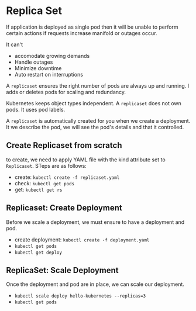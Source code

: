 # Replica Set
If application is deployed as single pod then it will be unable to perform certain actions if requests increase manifold or outages occur.

It can't 
* accomodate growing demands
* Handle outages
* Minimize downtime
* Auto restart on interruptions

A `replicaset` ensures the right number of pods are always up and running. I adds or deletes pods for scaling and redundancy. 

Kubernetes keeps object types independent. A `replicaset` does not own pods. It uses pod labels. 

A `replicaset` is automatically created for you when we create a deployment. It we describe the pod, we will see the pod's details and that it controlled. 

## Create Replicaset from scratch
to create, we need to apply YAML file with the kind attribute set to `Replicaset`. STeps are as follows:

* create: `kubectl create -f replicaset.yaml`
* check: `kubectl get pods`
* get: `kubectl get rs`

## Replicaset: Create Deployment
Before we scale a deployment, we must ensure to have a deployment and pod. 
* create deployment: `kubectl create -f deployment.yaml`
* `kubectl get pods`
* `kubectl get deploy`

## ReplicaSet: Scale Deployment
Once the deployment and pod are in place, we can scale our deployment. 

* `kubectl scale deploy hello-kubernetes --replicas=3`
* `kubectl get pods`


